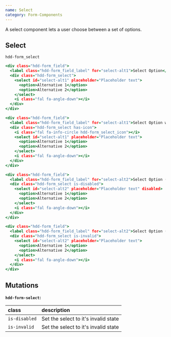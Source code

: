 ```yaml
---
name: Select
category: Form-Components
---
```


A select component lets a user choose between a set of options.

## Select
`hdd-form_select`

```select.html
<div class="hdd-form_field">
  <label class="hdd-form_field_label" for="select-alt1">Select Option</label>
  <div class="hdd-form_select">
    <select id="select-alt1" placeholder="Placeholder text">
      <option>Alternative 1</option>
      <option>Alternative 2</option>
    </select>
    <i class="fal fa-angle-down"></i>
  </div>
</div>

<div class="hdd-form_field">
  <label class="hdd-form_field_label" for="select-alt1">Select Option with icon</label>
  <div class="hdd-form_select has-icon">
    <i class="fal fa-info-circle hdd-form_select_icon"></i>
    <select id="select-alt1" placeholder="Placeholder text">
      <option>Alternative 1</option>
      <option>Alternative 2</option>
    </select>
    <i class="fal fa-angle-down"></i>
  </div>
</div>

<div class="hdd-form_field">
  <label class="hdd-form_field_label" for="select-alt2">Select Option (Disabled)</label>
  <div class="hdd-form_select is-disabled">
    <select id="select-alt2" placeholder="Placeholder text" disabled>
      <option>Alternative 1</option>
      <option>Alternative 2</option>
    </select>
    <i class="fal fa-angle-down"></i>
  </div>
</div>

<div class="hdd-form_field">
  <label class="hdd-form_field_label" for="select-alt2">Select Option (Invalid)</label>
  <div class="hdd-form_select is-invalid">
    <select id="select-alt2" placeholder="Placeholder text">
      <option>Alternative 1</option>
      <option>Alternative 2</option>
    </select>
    <i class="fal fa-angle-down"></i>
  </div>
</div>
```

## Mutations
**`hdd-form-select`:**

| class | description|
| :--- | :--- |
| `is-disabled` | Set the select to it's invalid state |
| `is-invalid` | Set the select to it's invalid state |




